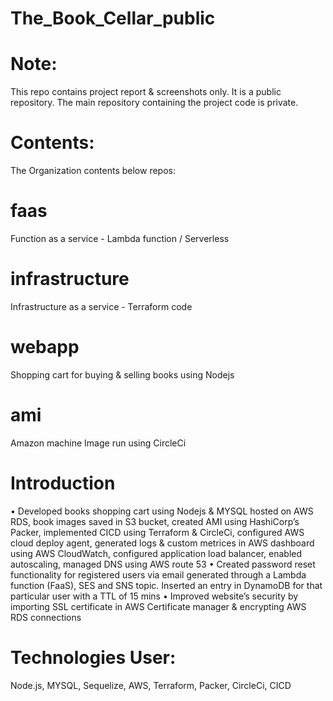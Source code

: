 # The_Book_Cellar_public

# Note:
This repo contains project report & screenshots only. It is a public repository. The main repository containing the project code is private. 

# Contents:
The Organization contents below repos:
# faas
Function as a service - Lambda function / Serverless

# infrastructure
Infrastructure as a service - Terraform code

# webapp
Shopping cart for buying & selling books using Nodejs

# ami
Amazon machine Image run using CircleCi

# Introduction

•	Developed books shopping cart using Nodejs & MYSQL hosted on AWS RDS, book images saved in S3 bucket, created AMI using HashiCorp’s Packer, implemented CICD using Terraform & CircleCi, configured AWS cloud deploy agent, generated logs & custom metrices in AWS dashboard using AWS CloudWatch, configured application load balancer, enabled autoscaling, managed DNS using AWS route 53
•	Created password reset functionality for registered users via email generated through a Lambda function (FaaS), SES and SNS topic. Inserted an entry in DynamoDB for that particular user with a TTL of 15 mins
•	Improved website’s security by importing SSL certificate in AWS Certificate manager & encrypting AWS RDS connections


# Technologies User:

Node.js, 
MYSQL, 
Sequelize, 
AWS, Terraform, 
Packer, 
CircleCi, 
CICD
